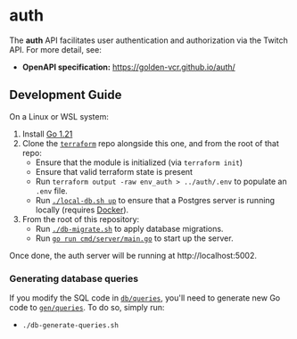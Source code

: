 # auth

The **auth**  API facilitates user authentication and authorization via the Twitch API.
For more detail, see:

- **OpenAPI specification:** https://golden-vcr.github.io/auth/

## Development Guide

On a Linux or WSL system:

1. Install [Go 1.21](https://go.dev/doc/install)
2. Clone the [`terraform`](https://github.com/golden-vcr/terraform) repo alongside this
   one, and from the root of that repo:
    - Ensure that the module is initialized (via `terraform init`)
    - Ensure that valid terraform state is present
    - Run `terraform output -raw env_auth > ../auth/.env` to populate an `.env` file.
    - Run [`./local-db.sh up`](https://github.com/golden-vcr/terraform/blob/main/local-db.sh)
      to ensure that a Postgres server is running locally (requires
      [Docker](https://docs.docker.com/engine/install/)).
3. From the root of this repository:
    - Run [`./db-migrate.sh`](./db-migrate.sh) to apply database migrations.
    - Run [`go run cmd/server/main.go`](./cmd/server/main.go) to start up the server.

Once done, the auth server will be running at http://localhost:5002.

### Generating database queries

If you modify the SQL code in [`db/queries`](./db/queries/), you'll need to generate
new Go code to [`gen/queries`](./gen/queries/). To do so, simply run:

- `./db-generate-queries.sh`
